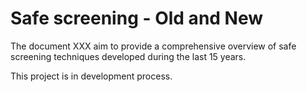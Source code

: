 # Safe screening - Old and New 

The document XXX aim to provide a comprehensive overview of safe screening techniques developed during the last 15 years.

This project is in development process.